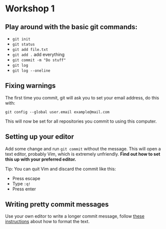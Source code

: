 # Workshop 1

## Play around with the basic git commands:

- `git init`
- `git status`
- `git add file.txt`
- `git add .` add everything
- `git commit -m "Do stuff"`
- `git log`
- `git log --oneline`

## Fixing warnings

The first time you commit, git will ask you to set your email address, do this with:

    git config --global user.email example@mail.com

This will now be set for all repositories you commit to using this computer.

## Setting up your editor

Add some change and run `git commit` without the message.
This will open a text editor, probably Vim, which is extremely unfriendly.
**Find out how to set this up with your preferred editor.**

Tip: You can quit Vim and discard the commit like this:
- Press escape
- Type `:q!`
- Press enter

## Writing pretty commit messages

Use your own editor to write a longer commit message,
follow [these instructions](http://chris.beams.io/posts/git-commit/) about how to format the text.
